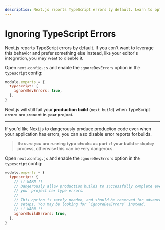 ```yaml
---
description: Next.js reports TypeScript errors by default. Learn to opt-out of this behavior here.
---
```


# Ignoring TypeScript Errors

Next.js reports TypeScript errors by default. If you don't want to leverage this behavior and prefer something else instead, like your editor's integration, you may want to disable it.

Open `next.config.js` and enable the `ignoreDevErrors` option in the `typescript` config:

```js
module.exports = {
  typescript: {
    ignoreDevErrors: true,
  },
}
```

Next.js will still fail your **production build** (`next build`) when TypeScript errors are present in your project.

---

If you'd like Next.js to dangerously produce production code even when your application has errors, you can also disable error reports for builds.

> Be sure you are running type checks as part of your build or deploy process, otherwise this can be very dangerous.

Open `next.config.js` and enable the `ignoreDevErrors` option in the `typescript` config:

```js
module.exports = {
  typescript: {
    // !! WARN !!
    // Dangerously allow production builds to successfully complete even if
    // your project has type errors.
    //
    // This option is rarely needed, and should be reserved for advanced
    // setups. You may be looking for `ignoreDevErrors` instead.
    // !! WARN !!
    ignoreBuildErrors: true,
  },
}
```
